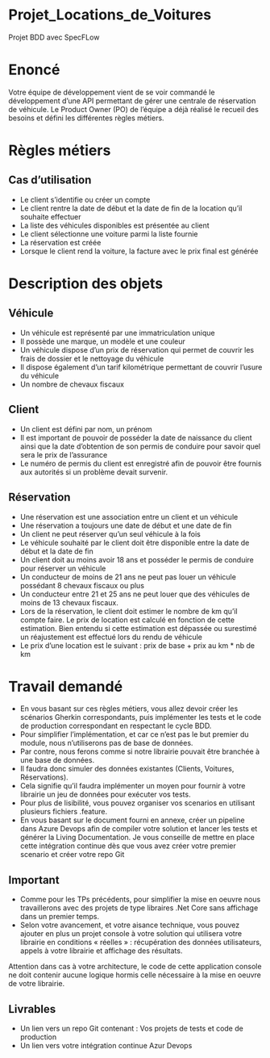# Projet_Locations_de_Voitures
Projet BDD avec SpecFLow 

# Enoncé
Votre équipe de développement vient de se voir commandé le développement d’une API permettant de gérer une centrale de réservation de véhicule.
Le Product Owner (PO) de l’équipe a déjà réalisé le recueil des besoins et défini les différentes règles métiers.

# Règles métiers
 ## Cas d’utilisation

- Le client s’identifie ou créer un compte
- Le client rentre la date de début et la date de fin de la location qu’il souhaite effectuer
- La liste des véhicules disponibles est présentée au client
- Le client sélectionne une voiture parmi la liste fournie
- La réservation est créée
- Lorsque le client rend la voiture, la facture avec le prix final est générée

# Description des objets

##  Véhicule
- Un véhicule est représenté par une immatriculation unique
- Il possède une marque, un modèle et une couleur
- Un véhicule dispose d’un prix de réservation qui permet de couvrir les frais de dossier et le nettoyage du véhicule
- Il dispose également d’un tarif kilométrique permettant de couvrir l’usure du véhicule
- Un nombre de chevaux fiscaux

##  Client
- Un client est défini par nom, un prénom
- Il est important de pouvoir de posséder la date de naissance du client ainsi que la date d’obtention de son permis de conduire pour savoir quel sera le prix de l’assurance
- Le numéro de permis du client est enregistré afin de pouvoir être fournis aux autorités si un problème devait survenir.


##  Réservation

- Une réservation est une association entre un client et un véhicule
- Une réservation a toujours une date de début et une date de fin
- Un client ne peut réserver qu’un seul véhicule à la fois
- Le véhicule souhaité par le client doit être disponible entre la date de début et la date de fin
- Un client doit au moins avoir 18 ans et posséder le permis de conduire pour réserver un véhicule
- Un conducteur de moins de 21 ans ne peut pas louer un véhicule possédant 8 chevaux fiscaux ou plus
- Un conducteur entre 21 et 25 ans ne peut louer que des véhicules de moins de 13 chevaux fiscaux.
- Lors de la réservation, le client doit estimer le nombre de km qu’il compte faire. Le prix de location est calculé en fonction de cette estimation. Bien entendu si cette estimation est dépassée ou surestimé un réajustement est effectué lors du rendu de véhicule
- Le prix d’une location est le suivant : prix de base + prix au km * nb de km

# Travail demandé

- En vous basant sur ces règles métiers, vous allez devoir créer les scénarios Gherkin correspondants, puis implémenter les tests et le code de production correspondant en respectant le cycle BDD.
- Pour simplifier l’implémentation, et car ce n’est pas le but premier du module, nous n’utiliserons pas de base de données.
- Par contre, nous ferons comme si notre librairie pouvait être branchée à une base de données.
- Il faudra donc simuler des données existantes (Clients, Voitures, Réservations).
- Cela signifie qu’il faudra implémenter un moyen pour fournir à votre librairie un jeu de données pour exécuter vos tests.
- Pour plus de lisibilité, vous pouvez organiser vos scenarios en utilisant plusieurs fichiers .feature.
- En vous basant sur le document fourni en annexe, créer un pipeline dans Azure Devops afin de compiler votre solution et lancer les tests et générer la Living Documentation. Je vous conseille de mettre en place cette intégration continue dès que vous avez créer votre premier scenario et créer votre repo Git

##  Important

- Comme pour les TPs précédents, pour simplifier la mise en oeuvre nous travaillerons avec des projets de type libraires .Net Core sans affichage dans un premier temps.
- Selon votre avancement, et votre aisance technique, vous pouvez ajouter en plus un projet console à votre solution qui utilisera votre librairie en conditions « réelles » : récupération des données utilisateurs, appels à votre librairie et affichage des résultats.

Attention dans cas à votre architecture, le code de cette application console ne doit contenir aucune logique hormis celle nécessaire à la mise en oeuvre de votre librairie.
##  Livrables
- Un lien vers un repo Git contenant : Vos projets de tests et code de production
- Un lien vers votre intégration continue Azur Devops
